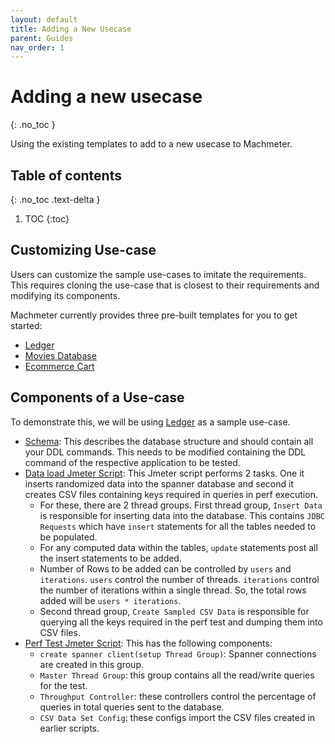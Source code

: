 ```yaml
---
layout: default
title: Adding a New Usecase
parent: Guides
nav_order: 1
---
```


# Adding a new usecase
{: .no_toc }

Using the existing templates to add to a new usecase to Machmeter.

## Table of contents
{: .no_toc .text-delta }

1. TOC
{:toc}


## Customizing Use-case

Users can customize the sample use-cases to imitate the requirements. This 
requires cloning the use-case that is closest to their requirements and modifying
its components.

Machmeter currently provides three pre-built templates for you to get started:

- [Ledger](https://github.com/cloudspannerecosystem/machmeter/blob/master/machmeter/usecases/finance/ledger/)
- [Movies Database](https://github.com/cloudspannerecosystem/machmeter/tree/master/machmeter/usecases/entertainment/movies-database)
- [Ecommerce Cart](https://github.com/cloudspannerecosystem/machmeter/tree/master/machmeter/usecases/shopping/cart)


## Components of a Use-case

To demonstrate this, we will be using [Ledger](https://github.com/cloudspannerecosystem/machmeter/blob/master/machmeter/usecases/finance/ledger/) as a
sample use-case.

- [Schema](https://github.com/cloudspannerecosystem/machmeter/blob/master/machmeter/usecases/finance/ledger/templates/schema.sql):
This describes the database structure and should contain all your DDL commands.
This needs to be modified containing the DDL command of the respective application
to be tested.
- [Data load Jmeter Script](https://github.com/cloudspannerecosystem/machmeter/blob/master/machmeter/usecases/finance/ledger/templates/data-load.jmx):
This Jmeter script performs 2 tasks. One it inserts randomized data into the spanner database
and second it creates CSV files containing keys required in queries in perf execution.
  - For these, there are 2 thread groups. First thread group, `Insert Data` is responsible
  for inserting data into the database. This contains `JDBC Requests` which have
  `insert` statements for all the tables needed to be populated.
  - For any computed data within the tables, `update` statements post all the insert statements
  to be added.
  - Number of Rows to be added can be controlled by `users` and `iterations`. 
  `users` control the number of threads. `iterations` control the number of iterations
  within a single thread. So, the total rows added will be `users * iterations`.
  - Second thread group, `Create Sampled CSV Data` is responsible for querying all
  the keys required in the perf test and dumping them into CSV files.
- [Perf Test Jmeter Script](https://github.com/cloudspannerecosystem/machmeter/blob/master/machmeter/usecases/finance/ledger/templates/finance-ledger-perf.jmx):
This has the following components:
  - `create spanner client(setup Thread Group)`: Spanner connections are created in this group.
  - `Master Thread Group`: this group contains all the read/write queries for the test.
  - `Throughput Controller`: these controllers control the percentage of queries in total
  queries sent to the database.
  - `CSV Data Set Config`: these configs import the CSV files created in earlier scripts.

